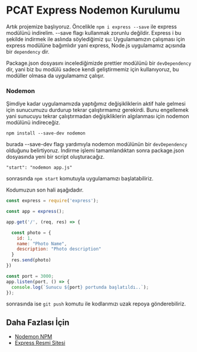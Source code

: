PCAT Express Nodemon Kurulumu
======

Artık projemize başlıyoruz. Öncelikle `npm i express --save` ile express modülünü indirelim. --save flagı kullanmak zorunlu değildir. Express i bu şekilde indirmek
ile aslında söylediğimiz şu: Uygulamamızın çalışması için express modülüne bağımlıdır yani express, Node.js uygulamamız açısında bir `dependency` dir.


Package.json dosyasını incelediğimizde prettier modülünü bir `devDependency` dir, yani biz bu modülü sadece kendi geliştirmemiz için kullanıyoruz, bu modüller
olmasa da uygulamamız çalışır.

### Nodemon

Şimdiye kadar uygulamamızda yaptığımız değişikliklerin aktif hale gelmesi için sunucumuzu durdurup tekrar çalıştırmamız gerekirdi. Bunu engellemek yani sunucuyu 
tekrar çalıştırmadan değişikliklerin algılanması için nodemon modülünü indireceğiz.

```
npm install --save-dev nodemon
```
burada --save-dev flagı yardımıyla nodemon modülünün bir `devDependency` olduğunu belirtiyoruz. İndirme işlemi tamamlandıktan sonra package.json dosyasında
yeni bir script oluşturacağız.
```
"start": "nodemon app.js"
```
sonrasında `npm start` komutuyla uygulamamızı başlatabiliriz.

Kodumuzun son hali aşağıdadır.

```javascript
const express = require('express');

const app = express();

app.get('/', (req, res) => {

  const photo = {
    id: 1,
    name: "Photo Name",
    description: "Photo description"
  }
  res.send(photo)
})

const port = 3000;
app.listen(port, () => {
  console.log(`Sunucu ${port} portunda başlatıldı..`);
});
```

sonrasında ise `git push` komutu ile kodlarımızı uzak repoya gönderebiliriz.

## Daha Fazlası İçin
- [Nodemon NPM](https://www.npmjs.com/package/nodemon)
- [Express Resmi Sitesi](https://expressjs.com/)
